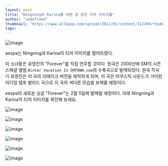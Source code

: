 ```yaml
---
layout: post
title: "Ningning과 Karina를 위한 꿈 같은 티저 이미지들"
author: "undefined"
thumbnail: "https://www.allkpop.com/upload/2021/01/content/312204/thumb/1612148657-20210131-aespa.jpg"
tags: 
---
```



![image](https://www.allkpop.com/upload/2021/01/content/312204/1612148657-20210131-aespa.jpg)

aespa는 Ningning과 Karina의 티저 이미지를 떨어뜨렸다.

이 소녀들은 유영진의 "Forever"를 직접 연주할 것이다. 원곡은 2000년에 SM의 시즌 스페셜 앨범 `Winter Vacation In SMTOWN.com`의 수록곡으로 발매되었다. 원곡 작곡가 유영진은 이 곡의 리메이크 버전을 제작하게 되며, 이 곡은 어쿠스틱 사운드가 가미된 미디엄 템포 발라드 곡으로 이 곡의 색다른 모습을 보여줄 예정이다.

eespa의 새로운 싱글 "Forever"는 2월 5일에 발매될 예정이다. 아래 Ningning과 Karina의 티저 이미지를 확인해 보세요.

![image](https://www.allkpop.com/upload/2021/01/content/312205/1612148758-1.jfif)

![image](https://www.allkpop.com/upload/2021/01/content/312205/1612148758-2.jfif)

![image](https://www.allkpop.com/upload/2021/01/content/312205/1612148758-3.jfif)

![image](https://www.allkpop.com/upload/2021/01/content/312205/1612148759-4.jfif)

![image](https://www.allkpop.com/upload/2021/01/content/312205/1612148759-5.jfif)

![image](https://www.allkpop.com/upload/2021/01/content/312205/1612148759-6.jfif)